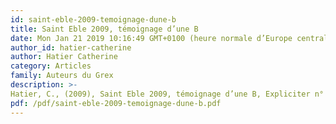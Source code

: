```yaml
---
id: saint-eble-2009-temoignage-dune-b
title: Saint Eble 2009, témoignage d’une B
date: Mon Jan 21 2019 10:16:49 GMT+0100 (heure normale d’Europe centrale)
author_id: hatier-catherine
author: Hatier Catherine
category: Articles
family: Auteurs du Grex
description: >-
Hatier, C., (2009), Saint Eble 2009, témoignage d’une B, Expliciter n° 82, p. 28-30. 
pdf: /pdf/saint-eble-2009-temoignage-dune-b.pdf
---
```

